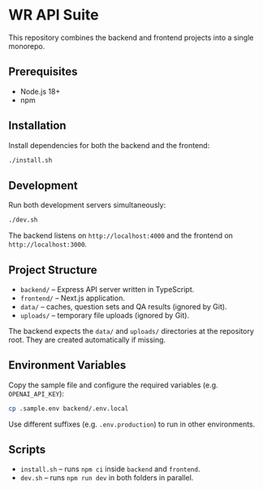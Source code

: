 # WR API Suite

This repository combines the backend and frontend projects into a single monorepo.

## Prerequisites

- Node.js 18+
- npm

## Installation

Install dependencies for both the backend and the frontend:

```bash
./install.sh
```

## Development

Run both development servers simultaneously:

```bash
./dev.sh
```

The backend listens on `http://localhost:4000` and the frontend on `http://localhost:3000`.

## Project Structure

- `backend/` – Express API server written in TypeScript.
- `frontend/` – Next.js application.
- `data/` – caches, question sets and QA results (ignored by Git).
- `uploads/` – temporary file uploads (ignored by Git).

The backend expects the `data/` and `uploads/` directories at the repository root. They are created automatically if missing.

## Environment Variables

Copy the sample file and configure the required variables (e.g. `OPENAI_API_KEY`):

```bash
cp .sample.env backend/.env.local
```

Use different suffixes (e.g. `.env.production`) to run in other environments.

## Scripts

- `install.sh` – runs `npm ci` inside `backend` and `frontend`.
- `dev.sh` – runs `npm run dev` in both folders in parallel.

